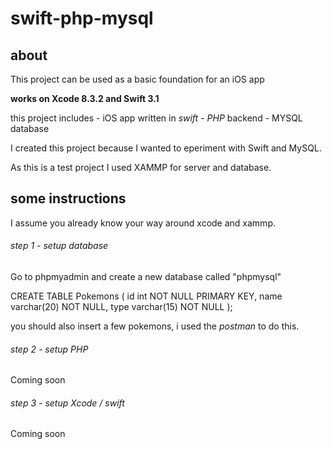 # swift-php-mysql


## about

This project can be used as a basic foundation for an iOS app 

**works on Xcode 8.3.2 and Swift 3.1**

this project includes 
    - iOS app written in *swift*
    - *PHP* backend
    - MYSQL database

I created this project because I wanted to eperiment with Swift and MySQL.

As this is a test project I used XAMMP for server and database. 


## some instructions
I assume you already know your way around xcode and xammp.


###### step 1 - setup database
Go to phpmyadmin and create a new database called "phpmysql"

CREATE TABLE Pokemons (
    id int NOT NULL PRIMARY KEY,
    name varchar(20) NOT NULL,
    type varchar(15) NOT NULL
);




you should also insert a few pokemons, i used the *postman* to do this.


###### step 2 - setup PHP

Coming soon


###### step 3 - setup Xcode / swift 

Coming soon
